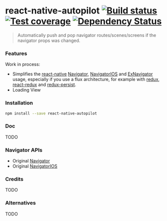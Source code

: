 # react-native-autopilot [![Build status][travis-image]][travis-url] [![Test coverage][coveralls-image]][coveralls-url] [![Dependency Status][dependency-image]][dependency-url]

> Automatically push and pop navigator routes/scenes/screens if the navigator props was changed.

### Features

Work in process:

* Simplifies the [react-native](https://facebook.github.io/react-native/)
  [Navigator](https://facebook.github.io/react-native/docs/navigator.html),
  [NavigatorIOS](https://facebook.github.io/react-native/docs/navigatorios.html) and
  [ExNavigator](https://github.com/exponentjs/ex-navigator/) usage,
  especially if you use a flux architecture, for example with
  [redux](https://github.com/rackt/redux),
  [react-redux](https://github.com/rackt/react-redux) and
  [redux-persist](https://github.com/rt2zz/redux-persist).
* Loading View

### Installation

```bash
npm install --save react-native-autopilot
```

### Doc

TODO

### Navigator APIs

* Original [Navigator](https://github.com/facebook/react-native/blob/master/Libraries/CustomComponents/Navigator/Navigator.js)
* Original [NavigatorIOS](https://github.com/facebook/react-native/blob/master/Libraries/Components/Navigation/NavigatorIOS.ios.js)

### Credits

TODO

### Alternatives

TODO

[travis-image]: https://img.shields.io/travis/jerolimov/react-native-autopilot/master.svg?style=flat-square
[travis-url]: https://travis-ci.org/jerolimov/react-native-autopilot
[coveralls-image]: https://img.shields.io/coveralls/jerolimov/react-native-autopilot/master.svg?style=flat-square
[coveralls-url]: https://coveralls.io/r/jerolimov/react-native-autopilot
[dependency-image]: http://img.shields.io/david/jerolimov/react-native-autopilot.svg?style=flat-square
[dependency-url]: https://david-dm.org/jerolimov/react-native-autopilot
